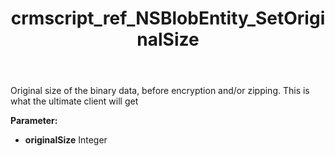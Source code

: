 ﻿---
title: crmscript_ref_NSBlobEntity_SetOriginalSize
description: NSBlobEntity.SetOriginalSize(Integer originalSize)
intellisense: NSBlobEntity.SetOriginalSize
keywords: NSBlobEntity, GetOriginalSize
so.topic: reference
---

Original size of the binary data, before encryption and/or zipping. This is what the ultimate client will get

**Parameter:** 
 - **originalSize** Integer

